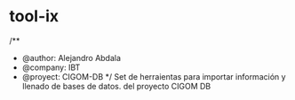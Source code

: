 # tool-ix
/**
* @author: Alejandro Abdala
* @company: IBT
* @proyect: CIGOM-DB
*/
Set de herraientas para importar información y llenado de bases de datos.
del proyecto CIGOM DB
